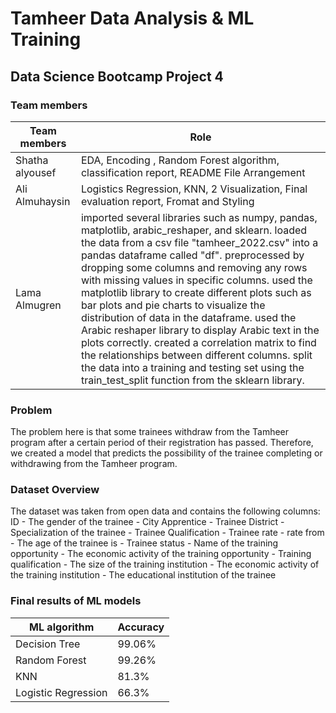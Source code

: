 # Tamheer Data Analysis & ML Training

## Data Science Bootcamp Project 4

### Team members

| Team members   | Role |
| ----------- | ----------- |
| Shatha alyousef | EDA, Encoding , Random Forest algorithm, classification report, README File Arrangement |
| Ali Almuhaysin | Logistics Regression, KNN, 2 Visualization, Final evaluation report, Fromat and Styling |
| Lama Almugren | imported several libraries such as numpy, pandas, matplotlib, arabic_reshaper, and sklearn.  loaded the data from a csv file "tamheer_2022.csv" into a pandas dataframe called "df".  preprocessed by dropping some columns and removing any rows with missing values in specific columns.  used the matplotlib library to create different plots such as bar plots and pie charts to visualize the distribution of data in the dataframe.  used the Arabic reshaper library to display Arabic text in the plots correctly.  created a correlation matrix to find the relationships between different columns.   split the data into a training and testing set using the train_test_split function from the sklearn library. |

### Problem

The problem here is that some trainees withdraw from the Tamheer program after a certain period of their registration has passed. Therefore, we created a model that predicts the possibility of the trainee completing or withdrawing from the Tamheer program.

### Dataset Overview

The dataset was taken from open data and contains the following columns: ID - The gender of the trainee - City Apprentice - Trainee District - Specialization of the trainee - Trainee Qualification - Trainee rate - rate from - The age of the trainee is - Trainee status - Name of the training opportunity - The economic activity of the training opportunity - Training qualification - The size of the training institution - The economic activity of the training institution - The educational institution of the trainee

### Final results of ML models

 ML algorithm   | Accuracy |
| ----------- | ----------- |
| Decision Tree | 99.06% |
| Random Forest | 99.26% |
| KNN | 81.3% |
| Logistic Regression | 66.3% |
